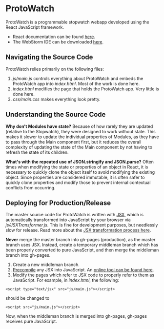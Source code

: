 ProtoWatch
==========

ProtoWatch is a programmable stopwatch webapp developed using the React JavaScript framework.

- React documentation can be found [here](http://facebook.github.io/react/docs/getting-started.html).
- The WebStorm IDE can be downloaded [here](https://www.jetbrains.com/webstorm/).

Navigating the Source Code
--------------------------

ProtoWatch relies primarily on the following files:

 1. *js/main.js* controls everything about ProtoWatch and embeds the ProtoWatch app into *index.html*. Most of the work is done here.
 2. *index.html* modifies the page that holds the ProtoWatch app. Very little is done here.
 3. *css/main.css* makes everything look pretty.

Understanding the Source Code
--------------------------

**Why don't Modules have state?**
Because of how rarely they are updated (relative to the Stopwatch), they were designed to work without state. This makes it slower to update the individual properties of Modules, as they have to pass through the Main component first, but it reduces the overall complexity of updating the state of the Main component by not having to refresh the state of its children.

**What's with the repeated use of JSON.stringify and JSON.parse?**
Often times when modifying the state or properties of an object in React, it is necessary to quickly clone the object itself to avoid modifying the existing object. Since properties are considered immutable, it is often safer to quickly clone properties and modify those to prevent internal contextual conflicts from occurring.

Deploying for Production/Release
--------------------------

The master source code for ProtoWatch is written with [JSX](http://facebook.github.io/react/docs/jsx-in-depth.html), which is automatically transformed into JavaScript by your browser via *js/JSXTransformer.js*. This is fine for development purposes, but needlessly slow for release. Read more about the [JSX transformation process here](http://facebook.github.io/react/docs/tooling-integration.html#jsx).

**Never** merge the master branch into gh-pages (production), as the master branch uses JSX. Instead, create a temporary middleman branch which has been properly converted to pure JavaScript, and then merge the middleman branch into gh-pages.

 1. Create a new middleman branch.
 2. [Precompile](http://facebook.github.io/react/docs/tooling-integration.html#jsx) any JSX into JavaScript. An [online tool can be found here](http://facebook.github.io/react/jsx-compiler.html).
 3. Modify the pages which refer to JSX code to properly refer to them as JavaScript. For example, in *index.html*, the following:
 
  `<script type="text/jsx" src="js/main.js"></script>`

  should be changed to
	
  `<script src="js/main.js"></script>`

Now, when the middleman branch is merged into gh-pages, gh-pages receives pure JavaScript.

